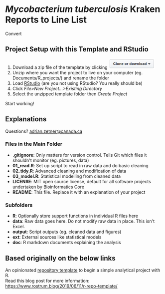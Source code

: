 # *Mycobacterium tuberculosis* Kraken Reports to Line List

Convert

## Project Setup with this Template and RStudio

1. Download a zip file of the template by clicking ![](https://raw.githubusercontent.com/TheZetner/picturehosting/master/clone-or-download.png)  
2. Unzip where you want the project to live on your computer (eg. Documents/R_projects/) and rename the folder  
3. Load [RStudio](https://www.rstudio.com/) (are you not using RStudio? You really should be)  
4. Click _File>New Project...>Existing Directory_  
5. Select the unzipped template folder then _Create Project_  

Start working!

## Explanations

Questions? [adrian.zetner@canada.ca](mailto:adrian.zetner@canada.ca)

### Files in the Main Folder

* **.gitignore**: Only matters for version control. Tells Git which files it shouldn't monitor (eg. pictures, data)  
* **01_read.R**: Set up script to read in raw data and do basic cleaning  
* **02_tidy.R**: Advanced cleaning and modification of data  
* **03_model.R**: Statistical modelling from cleaned data
* **LICENSE**: MIT open source license, default for all software projects undertaken by Bioinformatics Core  
* **README**: This file. Replace it with an explanation of your project  

### Subfolders  

* **R**: Optionally store support functions in individual R files here  
* **data**: Raw data goes here. Do not modify raw data in place. This isn't Excel.  
* **output**: Script outputs (eg. cleaned data and figures)  
* **ext**: External sources like statistical models  
* **doc**: R markdown documents explaining the analysis

## Based originally on the below links
An opinionated [repository template](https://github.blog/2019-06-06-generate-new-repositories-with-repository-templates/)
to begin a simple analytical project with R.  
Read this blog post for more information: https://www.rostrum.blog/2019/06/11/r-repo-template/
